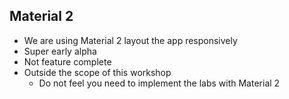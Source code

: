 ## Material 2

* We are using Material 2 layout the app responsively
* Super early alpha
* Not feature complete
* Outside the scope of this workshop
    * Do not feel you need to implement the labs with Material 2
